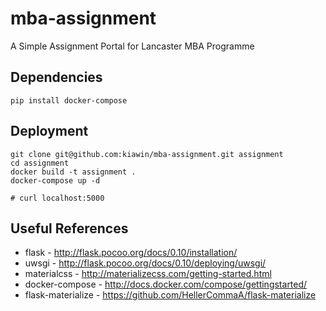 # mba-assignment
A Simple Assignment Portal for Lancaster MBA Programme 

## Dependencies

```
pip install docker-compose
```

## Deployment

```
git clone git@github.com:kiawin/mba-assignment.git assignment
cd assignment
docker build -t assignment .
docker-compose up -d

# curl localhost:5000
```

## Useful References

* flask - http://flask.pocoo.org/docs/0.10/installation/
* uwsgi - http://flask.pocoo.org/docs/0.10/deploying/uwsgi/
* materialcss - http://materializecss.com/getting-started.html
* docker-compose - http://docs.docker.com/compose/gettingstarted/
* flask-materialize - https://github.com/HellerCommaA/flask-materialize
